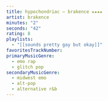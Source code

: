 ```yaml
---
title: hypochondriac — brakence ★★★★
artist: brakence
minutes: "2"
seconds: "42"
rating: 8
playlists:
  - "[[sounds pretty gay but okay]]"
favoritesTrackNumber:
primaryMusicGenre:
  - emo rap
  - glitch pop
secondaryMusicGenre:
  - midwest emo
  - alt-pop
  - alternative r&b
---
```

